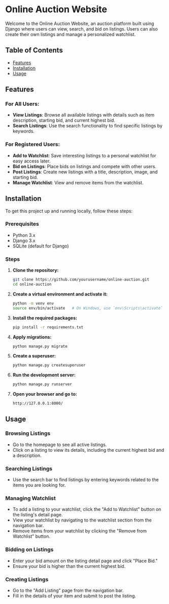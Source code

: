 # Online Auction Website

Welcome to the Online Auction Website, an auction platform built using Django where users can view, search, and bid on listings. Users can also create their own listings and manage a personalized watchlist.

## Table of Contents

- [Features](#features)
- [Installation](#installation)
- [Usage](#usage)


## Features

### For All Users:
- **View Listings**: Browse all available listings with details such as item description, starting bid, and current highest bid.
- **Search Listings**: Use the search functionality to find specific listings by keywords.

### For Registered Users:
- **Add to Watchlist**: Save interesting listings to a personal watchlist for easy access later.
- **Bid on Listings**: Place bids on listings and compete with other users.
- **Post Listings**: Create new listings with a title, description, image, and starting bid.
- **Manage Watchlist**: View and remove items from the watchlist.

## Installation

To get this project up and running locally, follow these steps:

### Prerequisites

- Python 3.x
- Django 3.x
- SQLite (default for Django)

### Steps

1. **Clone the repository:**
    ```bash
    git clone https://github.com/yourusername/online-auction.git
    cd online-auction
    ```

2. **Create a virtual environment and activate it:**
    ```bash
    python -m venv env
    source env/bin/activate   # On Windows, use `env\Scripts\activate`
    ```

3. **Install the required packages:**
    ```bash
    pip install -r requirements.txt
    ```

4. **Apply migrations:**
    ```bash
    python manage.py migrate
    ```

5. **Create a superuser:**
    ```bash
    python manage.py createsuperuser
    ```

6. **Run the development server:**
    ```bash
    python manage.py runserver
    ```

7. **Open your browser and go to:**
    ```
    http://127.0.0.1:8000/
    ```

## Usage

### Browsing Listings
- Go to the homepage to see all active listings.
- Click on a listing to view its details, including the current highest bid and a description.

### Searching Listings
- Use the search bar to find listings by entering keywords related to the items you are looking for.

### Managing Watchlist
- To add a listing to your watchlist, click the "Add to Watchlist" button on the listing's detail page.
- View your watchlist by navigating to the watchlist section from the navigation bar.
- Remove items from your watchlist by clicking the "Remove from Watchlist" button.

### Bidding on Listings
- Enter your bid amount on the listing detail page and click "Place Bid."
- Ensure your bid is higher than the current highest bid.

### Creating Listings
- Go to the "Add Listing" page from the navigation bar.
- Fill in the details of your item and submit to post the listing.


